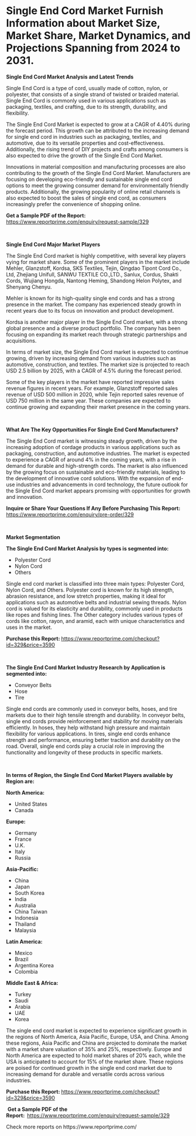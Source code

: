 <p><h1>Single End Cord Market Furnish Information about Market Size, Market Share, Market Dynamics, and Projections Spanning from 2024 to 2031.</h1></p><p><strong>Single End Cord Market Analysis and Latest Trends</strong></p>
<p><p>Single End Cord is a type of cord, usually made of cotton, nylon, or polyester, that consists of a single strand of twisted or braided material. Single End Cord is commonly used in various applications such as packaging, textiles, and crafting, due to its strength, durability, and flexibility.</p><p>The Single End Cord Market is expected to grow at a CAGR of 4.40% during the forecast period. This growth can be attributed to the increasing demand for single end cord in industries such as packaging, textiles, and automotive, due to its versatile properties and cost-effectiveness. Additionally, the rising trend of DIY projects and crafts among consumers is also expected to drive the growth of the Single End Cord Market.</p><p>Innovations in material composition and manufacturing processes are also contributing to the growth of the Single End Cord Market. Manufacturers are focusing on developing eco-friendly and sustainable single end cord options to meet the growing consumer demand for environmentally friendly products. Additionally, the growing popularity of online retail channels is also expected to boost the sales of single end cord, as consumers increasingly prefer the convenience of shopping online.</p></p>
<p><strong>Get a Sample PDF of the Report:&nbsp;</strong> <a href="https://www.reportprime.com/enquiry/request-sample/329">https://www.reportprime.com/enquiry/request-sample/329</a></p>
<p>&nbsp;</p>
<p><strong>Single End Cord Major Market Players</strong></p>
<p><p>The Single End Cord market is highly competitive, with several key players vying for market share. Some of the prominent players in the market include Mehler, Glanzstoff, Kordsa, SKS Textiles, Tejin, Qingdao Tipont Cord Co., Ltd, Zhejiang Unifull, SANWU TEXTILE CO.,LTD., Sanlux, Cordus, Shakti Cords, Wujiang Hongda, Nantong Heming, Shandong Helon Polytex, and Shenyang Chenyu.</p><p>Mehler is known for its high-quality single end cords and has a strong presence in the market. The company has experienced steady growth in recent years due to its focus on innovation and product development.</p><p>Kordsa is another major player in the Single End Cord market, with a strong global presence and a diverse product portfolio. The company has been focusing on expanding its market reach through strategic partnerships and acquisitions.</p><p>In terms of market size, the Single End Cord market is expected to continue growing, driven by increasing demand from various industries such as automotive, construction, and textiles. The market size is projected to reach USD 2.5 billion by 2025, with a CAGR of 4.5% during the forecast period.</p><p>Some of the key players in the market have reported impressive sales revenue figures in recent years. For example, Glanzstoff reported sales revenue of USD 500 million in 2020, while Tejin reported sales revenue of USD 750 million in the same year. These companies are expected to continue growing and expanding their market presence in the coming years.</p></p>
<p>&nbsp;</p>
<p><strong>What Are The Key Opportunities For Single End Cord Manufacturers?</strong></p>
<p><p>The Single End Cord market is witnessing steady growth, driven by the increasing adoption of cordage products in various applications such as packaging, construction, and automotive industries. The market is expected to experience a CAGR of around 4% in the coming years, with a rise in demand for durable and high-strength cords. The market is also influenced by the growing focus on sustainable and eco-friendly materials, leading to the development of innovative cord solutions. With the expansion of end-use industries and advancements in cord technology, the future outlook for the Single End Cord market appears promising with opportunities for growth and innovation.</p></p>
<p><strong>Inquire or Share Your Questions If Any Before Purchasing This Report:</strong> <a href="https://www.reportprime.com/enquiry/pre-order/329">https://www.reportprime.com/enquiry/pre-order/329</a></p>
<p>&nbsp;</p>
<p><strong>Market Segmentation</strong></p>
<p><strong>The Single End Cord Market Analysis by types is segmented into:</strong></p>
<p><ul><li>Polyester Cord</li><li>Nylon Cord</li><li>Others</li></ul></p>
<p><p>Single end cord market is classified into three main types: Polyester Cord, Nylon Cord, and Others. Polyester cord is known for its high strength, abrasion resistance, and low stretch properties, making it ideal for applications such as automotive belts and industrial sewing threads. Nylon cord is valued for its elasticity and durability, commonly used in products like ropes and fishing lines. The Other category includes various types of cords like cotton, rayon, and aramid, each with unique characteristics and uses in the market.</p></p>
<p><strong>Purchase this Report:&nbsp;</strong><a href="https://www.reportprime.com/checkout?id=329&price=3590">https://www.reportprime.com/checkout?id=329&price=3590</a></p>
<p>&nbsp;</p>
<p><strong>The Single End Cord Market Industry Research by Application is segmented into:</strong></p>
<p><ul><li>Conveyor Belts</li><li>Hose</li><li>Tire</li></ul></p>
<p><p>Single end cords are commonly used in conveyor belts, hoses, and tire markets due to their high tensile strength and durability. In conveyor belts, single end cords provide reinforcement and stability for moving materials efficiently. In hoses, they help withstand high pressure and maintain flexibility for various applications. In tires, single end cords enhance strength and performance, ensuring better traction and durability on the road. Overall, single end cords play a crucial role in improving the functionality and longevity of these products in specific markets.</p></p>
<p>&nbsp;</p>
<p><strong>In terms of Region, the Single End Cord Market Players available by Region are:</strong></p>
<p>
    <p> <strong> North America: </strong>
        <ul>
            <li>United States</li>
            <li>Canada</li>
        </ul>
        </p> 
    <p> <strong> Europe: </strong>
        <ul>
            <li>Germany</li>
            <li>France</li>
            <li>U.K.</li>
            <li>Italy</li>
            <li>Russia</li>
        </ul>
        </p> 
    <p> <strong> Asia-Pacific: </strong>
        <ul>
            <li>China</li>
            <li>Japan</li>
            <li>South Korea</li>
            <li>India</li>
            <li>Australia</li>
            <li>China Taiwan</li>
            <li>Indonesia</li>
            <li>Thailand</li>
            <li>Malaysia</li>
        </ul>
        </p> 
    <p> <strong> Latin America: </strong>
        <ul>
            <li>Mexico</li>
            <li>Brazil</li>
            <li>Argentina Korea</li>
            <li>Colombia</li>
        </ul>
        </p> 
    <p> <strong> Middle East & Africa: </strong>
        <ul>
            <li>Turkey</li>
            <li>Saudi</li>
            <li>Arabia</li>
            <li>UAE</li>
            <li>Korea</li>
        </ul>
    </p>
    </p>
<p><p>The single end cord market is expected to experience significant growth in the regions of North America, Asia Pacific, Europe, USA, and China. Among these regions, Asia Pacific and China are projected to dominate the market with a market share valuation of 35% and 25%, respectively. Europe and North America are expected to hold market shares of 20% each, while the USA is anticipated to account for 15% of the market share. These regions are poised for continued growth in the single end cord market due to increasing demand for durable and versatile cords across various industries.</p></p>
<p><strong>Purchase this Report: </strong><a href="https://www.reportprime.com/checkout?id=329&price=3590">https://www.reportprime.com/checkout?id=329&price=3590</a></p>
<p>&nbsp;<strong>Get a Sample PDF of the Report:&nbsp;&nbsp;</strong><a href="https://www.reportprime.com/enquiry/request-sample/329">https://www.reportprime.com/enquiry/request-sample/329</a></p>
<p><strong></strong></p>
<p>Check more reports on https://www.reportprime.com/</p>